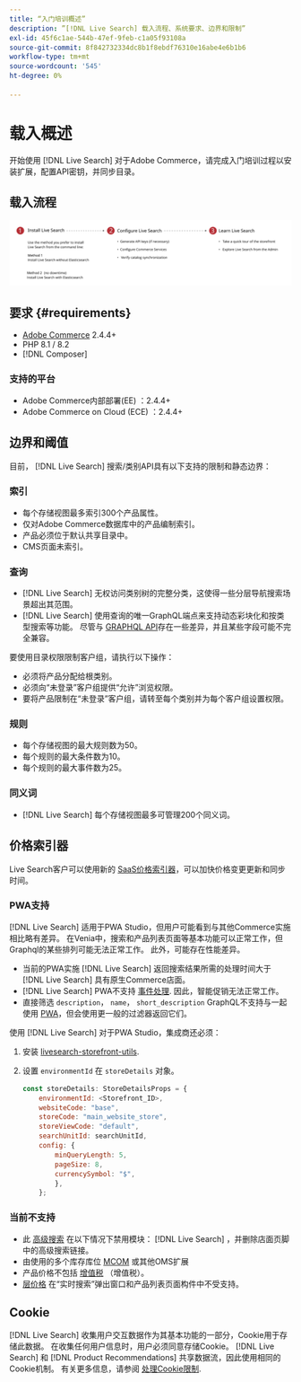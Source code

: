 ```yaml
---
title: “入门培训概述”
description: ”[!DNL Live Search] 载入流程、系统要求、边界和限制”
exl-id: 45f6c1ae-544b-47ef-9feb-c1a05f93108a
source-git-commit: 8f842732334dc8b1f8ebdf76310e16abe4e6b1b6
workflow-type: tm+mt
source-wordcount: '545'
ht-degree: 0%

---
```


# 载入概述

开始使用 [!DNL Live Search] 对于Adobe Commerce，请完成入门培训过程以安装扩展，配置API密钥，并同步目录。

## 载入流程

![[!DNL Live Search] 载入流程图](assets/onboarding-flow.svg)

## 要求 {#requirements}

* [Adobe Commerce](https://business.adobe.com/products/magento/magento-commerce.html) 2.4.4+
* PHP 8.1 / 8.2
* [!DNL Composer]

### 支持的平台

* Adobe Commerce内部部署(EE) ：2.4.4+
* Adobe Commerce on Cloud (ECE) ：2.4.4+

## 边界和阈值

目前， [!DNL Live Search] 搜索/类别API具有以下支持的限制和静态边界：

### 索引

* 每个存储视图最多索引300个产品属性。
* 仅对Adobe Commerce数据库中的产品编制索引。
* 产品必须位于默认共享目录中。
* CMS页面未索引。

### 查询

* [!DNL Live Search] 无权访问类别树的完整分类，这使得一些分层导航搜索场景超出其范围。
* [!DNL Live Search] 使用查询的唯一GraphQL端点来支持动态彩块化和按类型搜索等功能。 尽管与 [GRAPHQL API](https://developer.adobe.com/commerce/webapi/graphql/)存在一些差异，并且某些字段可能不完全兼容。

要使用目录权限限制客户组，请执行以下操作：

* 必须将产品分配给根类别。
* 必须向“未登录”客户组提供“允许”浏览权限。
* 要将产品限制在“未登录”客户组，请转至每个类别并为每个客户组设置权限。

### 规则

* 每个存储视图的最大规则数为50。
* 每个规则的最大条件数为10。
* 每个规则的最大事件数为25。

### 同义词

* [!DNL Live Search] 每个存储视图最多可管理200个同义词。

## 价格索引器

Live Search客户可以使用新的 [SaaS价格索引器](../price-index/index.md)，可以加快价格变更更新和同步时间。

### PWA支持

[!DNL Live Search] 适用于PWA Studio，但用户可能看到与其他Commerce实施相比略有差异。 在Venia中，搜索和产品列表页面等基本功能可以正常工作，但Graphql的某些排列可能无法正常工作。 此外，可能存在性能差异。

* 当前的PWA实施 [!DNL Live Search] 返回搜索结果所需的处理时间大于 [!DNL Live Search] 具有原生Commerce店面。
* [!DNL Live Search] PWA不支持 [事件处理](https://developer.adobe.com/commerce/services/shared-services/storefront-events/sdk/). 因此，智能促销无法正常工作。
* 直接筛选 `description`， `name`， `short_description` GraphQL不支持与一起使用 [PWA](https://developer.adobe.com/commerce/pwa-studio/)，但会使用更一般的过滤器返回它们。

使用 [!DNL Live Search] 对于PWA Studio，集成商还必须：

1. 安装 [livesearch-storefront-utils](https://www.npmjs.com/package/@magento/ds-livesearch-storefront-utils).
1. 设置 `environmentId` 在 `storeDetails` 对象。

   ```javascript
   const storeDetails: StoreDetailsProps = {
       environmentId: <Storefront_ID>,
       websiteCode: "base",
       storeCode: "main_website_store",
       storeViewCode: "default",
       searchUnitId: searchUnitId,
       config: {
           minQueryLength: 5,
           pageSize: 8,
           currencySymbol: "$",
           },
       };
   ```

### 当前不支持

* 此 [高级搜索](https://experienceleague.adobe.com/docs/commerce-admin/catalog/catalog/search/search.html#advanced-search) 在以下情况下禁用模块： [!DNL Live Search] ，并删除店面页脚中的高级搜索链接。
* 由使用的多个库存库位 [MCOM](https://experienceleague.adobe.com/docs/commerce-admin/systems/integrations/mcom.html) 或其他OMS扩展
* 产品价格不包括 [增值税](https://experienceleague.adobe.com/docs/commerce-admin/stores-sales/site-store/taxes/vat.html) （增值税）。
* [层价格](https://experienceleague.adobe.com/docs/commerce-admin/catalog/products/pricing/product-price-tier.html) 在“实时搜索”弹出窗口和产品列表页面构件中不受支持。

## Cookie

[!DNL Live Search] 收集用户交互数据作为其基本功能的一部分，Cookie用于存储此数据。 在收集任何用户信息时，用户必须同意存储Cookie。 [!DNL Live Search] 和 [!DNL Product Recommendations] 共享数据流，因此使用相同的Cookie机制。 有关更多信息，请参阅 [处理Cookie限制](https://experienceleague.adobe.com/docs/commerce-merchant-services/product-recommendations/developer/setting-cookie.html).
